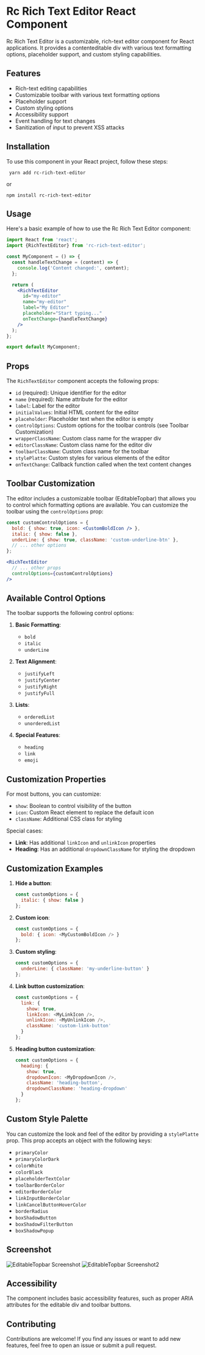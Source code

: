 # Rc Rich Text Editor React Component

Rc Rich Text Editor is a customizable, rich-text editor component for React applications. It provides a contenteditable div with various text formatting options, placeholder support, and custom styling capabilities.

## Features

- Rich-text editing capabilities
- Customizable toolbar with various text formatting options
- Placeholder support
- Custom styling options
- Accessibility support
- Event handling for text changes
- Sanitization of input to prevent XSS attacks

## Installation

To use this component in your React project, follow these steps:

``` yarn add rc-rich-text-editor``` 

or

``` npm install rc-rich-text-editor ```

## Usage

Here's a basic example of how to use the Rc Rich Text Editor component:

```jsx
import React from 'react';
import {RichTextEditor} from 'rc-rich-text-editor';

const MyComponent = () => {
  const handleTextChange = (content) => {
    console.log('Content changed:', content);
  };

  return (
    <RichTextEditor
      id="my-editor"
      name="my-editor"
      label="My Editor"
      placeholder="Start typing..."
      onTextChange={handleTextChange}
    />
  );
};

export default MyComponent;
```

## Props

The `RichTextEditor` component accepts the following props:

- `id` (required): Unique identifier for the editor
- `name` (required): Name attribute for the editor
- `label`: Label for the editor
- `initialValues`: Initial HTML content for the editor
- `placeholder`: Placeholder text when the editor is empty
- `controlOptions`: Custom options for the toolbar controls (see Toolbar Customization)
- `wrapperClassName`: Custom class name for the wrapper div
- `editorClassName`: Custom class name for the editor div
- `toolbarClassName`: Custom class name for the toolbar
- `stylePlatte`: Custom styles for various elements of the editor
- `onTextChange`: Callback function called when the text content changes

## Toolbar Customization

The editor includes a customizable toolbar (EditableTopbar) that allows you to control which formatting options are available. You can customize the toolbar using the `controlOptions` prop:

```jsx
const customControlOptions = {
  bold: { show: true, icon: <CustomBoldIcon /> },
  italic: { show: false },
  underLine: { show: true, className: 'custom-underline-btn' },
  // ... other options
};

<RichTextEditor
  // ... other props
  controlOptions={customControlOptions}
/>
```

## Available Control Options

The toolbar supports the following control options:

1. **Basic Formatting**:
   - `bold`
   - `italic`
   - `underLine`

2. **Text Alignment**:
   - `justifyLeft`
   - `justifyCenter`
   - `justifyRight`
   - `justifyFull`

3. **Lists**:
   - `orderedList`
   - `unorderedList`

4. **Special Features**:
   - `heading`
   - `link`
   - `emoji`

## Customization Properties

For most buttons, you can customize:

- `show`: Boolean to control visibility of the button
- `icon`: Custom React element to replace the default icon
- `className`: Additional CSS class for styling

Special cases:

- **Link**: Has additional `linkIcon` and `unlinkIcon` properties
- **Heading**: Has an additional `dropdownClassName` for styling the dropdown



## Customization Examples

1. **Hide a button**:
   ```javascript
   const customOptions = {
     italic: { show: false }
   };
   ```

2. **Custom icon**:
   ```javascript
   const customOptions = {
     bold: { icon: <MyCustomBoldIcon /> }
   };
   ```

3. **Custom styling**:
   ```javascript
   const customOptions = {
     underLine: { className: 'my-underline-button' }
   };
   ```

4. **Link button customization**:
   ```javascript
   const customOptions = {
     link: {
       show: true,
       linkIcon: <MyLinkIcon />,
       unlinkIcon: <MyUnlinkIcon />,
       className: 'custom-link-button'
     }
   };
   ```

5. **Heading button customization**:
   ```javascript
   const customOptions = {
     heading: {
       show: true,
       dropdownIcon: <MyDropdownIcon />,
       className: 'heading-button',
       dropdownClassName: 'heading-dropdown'
     }
   };
   ```




## Custom Style Palette

You can customize the look and feel of the editor by providing a `stylePlatte` prop. This prop accepts an object with the following keys:

- `primaryColor`
- `primaryColorDark`
- `colorWhite`
- `colorBlack`
- `placeholderTextColor`
- `toolbarBorderColor`
- `editorBorderColor`
- `linkInputBorderColor`
- `linkCancelButtonHoverColor`
- `borderRadius`
- `boxShadowButton`
- `boxShadowFilterButton`
- `boxShadowPopup`


## Screenshot

![EditableTopbar Screenshot](./images/Screenshot.png)
![EditableTopbar Screenshot2](./images/Screenshot2.png)

## Accessibility

The component includes basic accessibility features, such as proper ARIA attributes for the editable div and toolbar buttons.


## Contributing

Contributions are welcome! If you find any issues or want to add new features, feel free to open an issue or submit a pull request.


